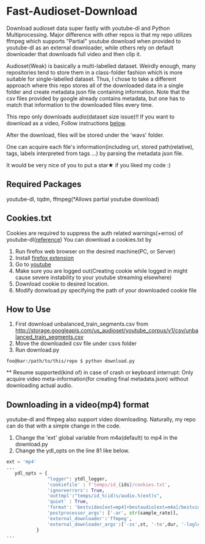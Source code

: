 # Fast-Audioset-Download
Download audioset data super fastly with youtube-dl and Python Multiprocessing. Major difference with other repos is that my repo utilizes ffmpeg which supports "Partial" youtube download when provided to youtube-dl as an external downloader, while others rely on default downloader that downloads full video and then clip it.

Audioset(Weak) is basically a multi-labelled dataset. Weirdly enough, many repositories tend to store them in a class-folder fashion which is more suitable for single-labelled dataset. Thus, I chose to take a different approach where this repo stores all of the downloaded data in a single folder and create metadata json file containing information. Note that the csv files provided by google already contains metadata, but one has to match that information to the downloaded files every time.

This repo only downloads audio(dataset size issue)!! If you want to download as a video, Follow instructions [below](#down-as-video).

After the download, files will be stored under the 'wavs' folder. 

One can acquire each file's information(including url, stored path(relative), tags, labels interpreted from tags ...) by parsing the metadata json file. 

It would be very nice of you to put a star★ if you liked my code :)

## Required Packages
youtube-dl, tqdm, ffmpeg(*Allows partial youtube download)

## Cookies.txt
Cookies are required to suppress the auth related warnings(+erros) of youtube-dl([reference](https://github.com/ytdl-org/youtube-dl/issues/31250))
You can download a cookies.txt by 
 1. Run firefox web browser on the desired machine(PC, or Server)
 2. Install [firefox extension](https://addons.mozilla.org/ko/firefox/addon/cookies-txt/)
 3. Go to [youtube](https://youtube.com)
 4. Make sure you are logged out(Creating cookie while logged in might cause severe instability to your youtube streaming elsewhere)
 5. Download cookie to desired location.
 6. Modify donwload.py specifying the path of your downloaded cookie file
## How to Use
 1. First download unbalanced_train_segments.csv from http://storage.googleapis.com/us_audioset/youtube_corpus/v1/csv/unbalanced_train_segments.csv
 2. Move the downloaded csv file under csvs folder
 3. Run download.py

```shell
foo@bar:/path/to/this/repo $ python download.py
```
** Resume supported(kind of) in case of crash or keyboard interrupt: Only acquire video meta-information(for creating final metadata.json) without downloading actual audio. 

## Downloading in a video(mp4) format<a name="down-as-video"></a>
youtube-dl and ffmpeg also support video downloading. Naturally, my repo can do that with a simple change in the code.

 1. Change the 'ext' global variable from m4a(default) to mp4 in the download.py
 2. Change the ydl_opts on the line 81 like below.
 ```python
ext = 'mp4'
...
    ydl_opts = {
                "logger": ytdl_logger,
                'cookiefile' : f'temps/id_{ids}/cookies.txt',
                'ignoreerrors': True,
                'outtmpl':"temps/id_%(id)s/audio.%(ext)s",
                'quiet' : True,
                'format': 'bestvideo[ext=mp4]+bestaudio[ext=m4a]/bestvideo+bestaudio',
                'postprocessor_args': ['-ar', str(sample_rate)],
                'external_downloader':'ffmpeg',
                'external_downloader_args':['-ss',st, '-to',dur, '-loglevel', 'quiet']
            }
...
 ```
